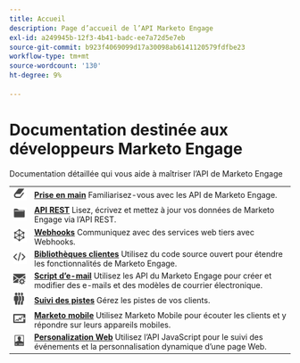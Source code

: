 ```yaml
---
title: Accueil
description: Page d’accueil de l’API Marketo Engage
exl-id: a249945b-12f3-4b41-badc-ee7a72d5e7eb
source-git-commit: b923f4069099d17a30098ab6141120579fdfbe23
workflow-type: tm+mt
source-wordcount: '130'
ht-degree: 9%

---
```


# Documentation destinée aux développeurs Marketo Engage

Documentation détaillée qui vous aide à maîtriser l’API de Marketo Engage

<table>
<tbody>
<tr>
<td><a href="getting-started.md"><img src="assets/Smock_Book_18_N.svg" width="50" alt="Prise en main"></a></td><td><a href="getting-started.md"><strong>Prise en main</strong></a> Familiarisez-vous avec les API de Marketo Engage.</td>
</tr>
<tr>
<td><a href="https://developer.adobe.com/marketo-apis/"><img src="assets/Smock_AppleFiles_18_N.svg" width="50" alt="API REST"></a></td><td><a href="https://developer.adobe.com/marketo-apis/"><strong>API REST</strong></a> Lisez, écrivez et mettez à jour vos données de Marketo Engage via l’API REST.</td>
</tr>
<tr>
<td><a href="webhooks/webhooks.md"><img src="assets/Smock_SocialNetwork_18_N.svg" width="50" alt="Webhooks"></a></td><td><a href="webhooks/webhooks.md"><strong>Webhooks</strong></a> Communiquez avec des services web tiers avec Webhooks.</td>
</tr>
<tr>
<td><a href="https://github.com/Marketo/Community-Supported-Client-Libraries"><img src="assets/Smock_Code_18_N.svg" width="50" alt="Bibliothèques clientes"></a></td><td><a href="https://github.com/Marketo/Community-Supported-Client-Libraries"><strong>Bibliothèques clientes</strong></a> Utilisez du code source ouvert pour étendre les fonctionnalités de Marketo Engage.</td>
</tr>
<tr>
<td><a href="email-scripting.md"><img src="assets/Smock_EmailGear_18_N.svg" width="50" alt="Script de l'e-mail"></a></td><td><a href="email-scripting.md"><strong>Script d’e-mail</strong></a> Utilisez les API du Marketo Engage pour créer et modifier des e-mails et des modèles de courrier électronique.</td>
</tr>
<tr>
<td><a href="javascript-api/lead-tracking.md"><img src="assets/Smock_PeopleGroup_18_N.svg" width="50" alt="Suivi du lead"></a></td><td><a href="javascript-api/lead-tracking.md"><strong>Suivi des pistes</strong></a> Gérez les pistes de vos clients.</td>
</tr>
<tr>
<td><a href="mobile/mobile.md"><img src="assets/Smock_MobileServices_18_N.svg" width="50" alt="Marketo mobile"></a></td><td><a href="mobile/mobile.md"><strong>Marketo mobile</strong></a> Utilisez Marketo Mobile pour écouter les clients et y répondre sur leurs appareils mobiles.</td>
</tr>
<tr>
<td><a href="javascript-api/web-personalization.md"><img src="assets/Smock_PersonalizationField_18_N.svg" width="50" alt="Personnalisation Web"></a></td><td><a href="javascript-api/web-personalization.md"><strong>Personalization Web</strong></a> Utilisez l’API JavaScript pour le suivi des événements et la personnalisation dynamique d’une page Web.</td>
</tr>
</tbody>
</table>
